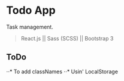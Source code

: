 # Todo App

Task management.

> React.js || Sass (SCSS) || Bootstrap 3

## ToDo

⋅⋅* To add classNames
⋅⋅* Usin' LocalStorage